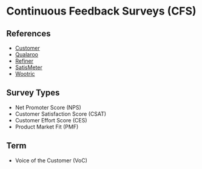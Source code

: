# Continuous Feedback Surveys (CFS)

<!--
https://blog.track.co/o-que-e-customer-effort-score/
https://checkmarket.com/blog/csat-ces-nps-compared/
-->

## References

- [Customer](https://customer.io/)
- [Qualaroo](https://qualaroo.com)
- [Refiner](https://refiner.io/)
- [SatisMeter](https://satismeter.com)
- [Wootric](https://wootric.com)

<!--
https://customer.guru/
https://delighted.com/
https://userguiding.com/
https://github.com/satismeter
https://github.com/refiner-io
https://gartner.com/smarterwithgartner/unveiling-the-new-and-improved-customer-effort-score/
https://blog.track.co/o-que-e-customer-effort-score/
-->

## Survey Types

- Net Promoter Score (NPS)
- Customer Satisfaction Score (CSAT)
- Customer Effort Score (CES)
- Product Market Fit (PMF)

## Term

- Voice of the Customer (VoC)
